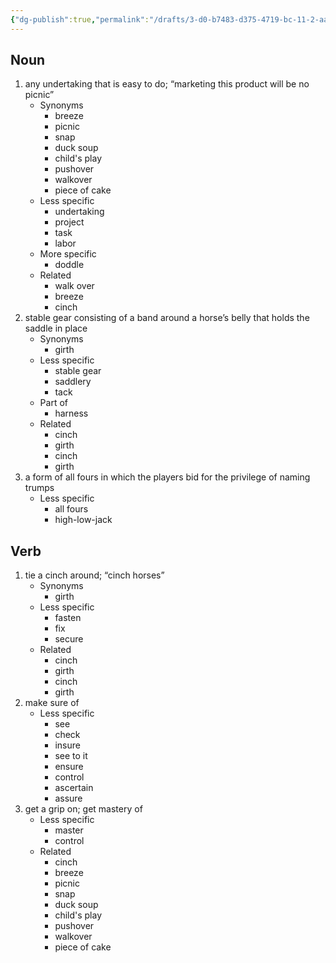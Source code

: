 ```yaml
---
{"dg-publish":true,"permalink":"/drafts/3-d0-b7483-d375-4719-bc-11-2-aa-0-aa-8-a6-cf-2/","dgHomeLink":true,"dgPassFrontmatter":false}
---
```




## Noun

1. any undertaking that is easy to do; “marketing this product will be no picnic”
	- Synonyms
		- breeze
		- picnic
		- snap
		- duck soup
		- child's play
		- pushover
		- walkover
		- piece of cake
	- Less specific
		- undertaking
		- project
		- task
		- labor
	- More specific
		- doddle
	- Related
		- walk over
		- breeze
		- cinch
2. stable gear consisting of a band around a horse’s belly that holds the saddle in place
	- Synonyms
		- girth
	- Less specific
		- stable gear
		- saddlery
		- tack
	- Part of
		- harness
	- Related
		- cinch
		- girth
		- cinch
		- girth
3. a form of all fours in which the players bid for the privilege of naming trumps
	- Less specific
		- all fours
		- high-low-jack

## Verb

1. tie a cinch around; “cinch horses”
	- Synonyms
		- girth
	- Less specific
		- fasten
		- fix
		- secure
	- Related
		- cinch
		- girth
		- cinch
		- girth
2. make sure of
	- Less specific
		- see
		- check
		- insure
		- see to it
		- ensure
		- control
		- ascertain
		- assure
3. get a grip on; get mastery of
	- Less specific
		- master
		- control
	- Related
		- cinch
		- breeze
		- picnic
		- snap
		- duck soup
		- child's play
		- pushover
		- walkover
		- piece of cake


